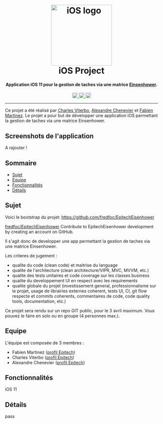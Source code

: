 <h1 align="center">
  <br>
  <a href="#"><img src="https://upload.wikimedia.org/wikipedia/commons/thumb/c/ca/IOS_logo.svg/1024px-IOS_logo.svg.png" alt="iOS logo" width="200"></a>
  <br>
  iOS Project
  <br>
</h1>

<h4 align="center">Application <strong>iOS 11</strong> pour la gestion de taches via une matrice <a href="http://www.eisenhower.me/eisenhower-matrix/">Einsenhower</a>.</h4>

<p align="center">
  <a href="https://ios-epitech.firebaseio.com/">
    <img src="https://img.shields.io/badge/backend-firebase-blue.svg" alt="Backend firebase" height="18">
  <a href="#">
    <img src="https://img.shields.io/badge/release-0.1-brightgreen.svg" alt="Release version" height="18">
  </a>
  <a href="#">
    <img src="https://img.shields.io/badge/iOS-11-ff69b4.svg" alt="iOS version 11" height="18">
  </a>
</p>

---

Ce projet a été réalisé par [Charles Viterbo](https://intra.epitech.eu/user/charles.viterbo@epitech.eu/), [Alexandre Chenevier](https://intra.epitech.eu/user/alexandre2.chenevier@epitech.eu) et [Fabien Martinez](https://intra.epitech.eu/user/fabien.martinez@epitech.eu/).
Le projet a pour but de développer une application iOS permettant la gestion de taches via une matrice Einsenhower.

## Screenshots de l'application

A rajouter !

## Sommaire

- [Sujet](#sujet)
- [Equipe](#equipe)
- [Fonctionnalités](#fonctionnalités)
- [Détails](#details)

## Sujet

Voici le bootstrap du projet:
https://github.com/fredfoc/EpitechEisenhower

[fredfoc/EpitechEisenhower](https://github.com/fredfoc/EpitechEisenhower)
Contribute to EpitechEisenhower development by creating an account on GitHub.

Il s'agit donc de developper une app permettant la gestion de taches via une matrice Einsenhower.

Les criteres de jugement :

- qualite du code (clean code) et maitrise du language
- qualite de l'architecture (clean architecture/VIPR, MVC, MVVM, etc.)
- qualite des tests unitaires et code coverage sur les classes business
- qualite du developpement UI en respect avec les requirements
- qualite globale du projet (investissement general, professionnalisme sur le projet, usage de librairies externes coherent, tests UI, CI, git flow respecte et commits coherents, commentaires de code, code quality tools, documentation, etc.)

Ce projet sera rendu sur un repo GIT public, pour le 3 avril maximum.
Vous pouvez le faire en solo ou en groupe (4 personnes max.).

## Equipe

L'équipe est composée de 3 membres :

- Fabien Martinez ([profil Epitech](https://intra.epitech.eu/user/fabien.martinez@epitech.eu/))
- Charles Viterbo ([profil Epitech](https://intra.epitech.eu/user/charles.viterbo@epitech.eu/))
- Alexandre Chenevier ([profil Epitech](https://intra.epitech.eu/user/alexandre2.chenevier@epitech.eu/))

## Fonctionnalités

iOS 11

## Détails

pass